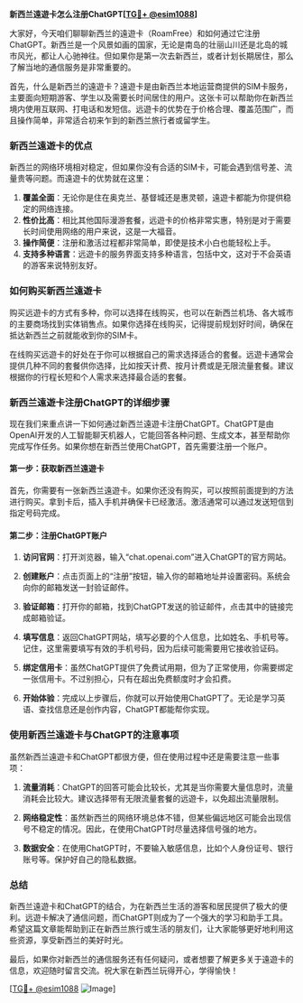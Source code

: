 **新西兰遠遊卡怎么注册ChatGPT[[TG💪+ @esim1088](https://t.me/s/esim1088)]**

大家好，今天咱们聊聊新西兰的遠遊卡（RoamFree）和如何通过它注册ChatGPT。新西兰是一个风景如画的国家，无论是南岛的壮丽山川还是北岛的城市风光，都让人心驰神往。但如果你是第一次去新西兰，或者计划长期居住，那么了解当地的通信服务是非常重要的。

首先，什么是新西兰的遠遊卡？遠遊卡是由新西兰本地运营商提供的SIM卡服务，主要面向短期游客、学生以及需要长时间居住的用户。这张卡可以帮助你在新西兰境内使用互联网、打电话和发短信。远遊卡的优势在于价格合理、覆盖范围广，而且操作简单，非常适合初来乍到的新西兰旅行者或留学生。

### **新西兰遠遊卡的优点**

新西兰的网络环境相对稳定，但如果你没有合适的SIM卡，可能会遇到信号差、流量贵等问题。而遠遊卡的优势就在这里：

1. **覆盖全面**：无论你是住在奥克兰、基督城还是惠灵顿，遠遊卡都能为你提供稳定的网络连接。
2. **性价比高**：相比其他国际漫游套餐，远遊卡的价格非常实惠，特别是对于需要长时间使用网络的用户来说，这是一大福音。
3. **操作简便**：注册和激活过程都非常简单，即使是技术小白也能轻松上手。
4. **支持多种语言**：远遊卡的服务界面支持多种语言，包括中文，这对于不会英语的游客来说特别友好。

### **如何购买新西兰遠遊卡**

购买远遊卡的方式有多种，你可以选择在线购买，也可以在新西兰机场、各大城市的主要商场找到实体销售点。如果你选择在线购买，记得提前规划好时间，确保在抵达新西兰之前就能收到你的SIM卡。

在线购买远遊卡的好处在于你可以根据自己的需求选择适合的套餐。远遊卡通常会提供几种不同的套餐供你选择，比如按天计费、按月计费或是无限流量套餐。建议根据你的行程长短和个人需求来选择最合适的套餐。

### **新西兰遠遊卡注册ChatGPT的详细步骤**

现在我们来重点讲一下如何通过新西兰遠遊卡注册ChatGPT。ChatGPT是由OpenAI开发的人工智能聊天机器人，它能回答各种问题、生成文本，甚至帮助你完成写作任务。如果你想在新西兰使用ChatGPT，首先需要注册一个账户。

#### **第一步：获取新西兰遠遊卡**

首先，你需要有一张新西兰遠遊卡。如果你还没有购买，可以按照前面提到的方法进行购买。拿到卡后，插入手机并确保卡已经激活。激活通常可以通过发送短信到指定号码完成。

#### **第二步：注册ChatGPT账户**

1. **访问官网**：打开浏览器，输入“chat.openai.com”进入ChatGPT的官方网站。
   
2. **创建账户**：点击页面上的“注册”按钮，输入你的邮箱地址并设置密码。系统会向你的邮箱发送一封验证邮件。

3. **验证邮箱**：打开你的邮箱，找到ChatGPT发送的验证邮件，点击其中的链接完成邮箱验证。

4. **填写信息**：返回ChatGPT网站，填写必要的个人信息，比如姓名、手机号等。记住，这里需要填写有效的手机号码，因为后续可能需要用它接收验证码。

5. **绑定信用卡**：虽然ChatGPT提供了免费试用期，但为了正常使用，你需要绑定一张信用卡。不过别担心，只有在超出免费额度时才会扣费。

6. **开始体验**：完成以上步骤后，你就可以开始使用ChatGPT了。无论是学习英语、查找信息还是创作内容，ChatGPT都能帮你实现。

### **使用新西兰遠遊卡与ChatGPT的注意事项**

虽然新西兰遠遊卡和ChatGPT都很方便，但在使用过程中还是需要注意一些事项：

1. **流量消耗**：ChatGPT的回答可能会比较长，尤其是当你需要大量信息时，流量消耗会比较大。建议选择带有无限流量套餐的远遊卡，以免超出流量限制。

2. **网络稳定性**：虽然新西兰的网络环境总体不错，但某些偏远地区可能会出现信号不稳定的情况。因此，在使用ChatGPT时尽量选择信号强的地方。

3. **数据安全**：在使用ChatGPT时，不要输入敏感信息，比如个人身份证号、银行账号等。保护好自己的隐私数据。

### **总结**

新西兰遠遊卡和ChatGPT的结合，为在新西兰生活的游客和居民提供了极大的便利。远遊卡解决了通信问题，而ChatGPT则成为了一个强大的学习和助手工具。希望这篇文章能帮助到正在新西兰旅行或生活的朋友们，让大家能够更好地利用这些资源，享受新西兰的美好时光。

最后，如果你对新西兰的通信服务还有任何疑问，或者想要了解更多关于遠遊卡的信息，欢迎随时留言交流。祝大家在新西兰玩得开心，学得愉快！

[[TG💪+ @esim1088](https://t.me/s/esim1088) ![Image](https://i.postimg.cc/4NQfJmqS/Snipaste-2025-05-13-00-14-12.png)]